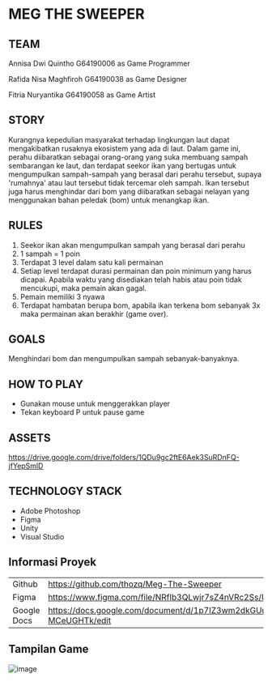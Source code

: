 # MEG THE SWEEPER
## TEAM
<p> Annisa Dwi Quintho    G64190006 as Game Programmer </p> 
<p> Rafida Nisa Maghfiroh G64190038 as Game Designer </p>
<p> Fitria Nuryantika     G64190058 as Game Artist</p>

## STORY
Kurangnya kepedulian masyarakat terhadap lingkungan laut dapat mengakibatkan rusaknya ekosistem yang ada di laut. Dalam game ini, perahu diibaratkan sebagai orang-orang yang suka membuang sampah sembarangan ke laut, dan terdapat seekor ikan yang bertugas untuk mengumpulkan sampah-sampah yang berasal dari perahu tersebut, supaya 'rumahnya' atau laut tersebut tidak tercemar oleh sampah. Ikan tersebut juga harus menghindar dari bom yang diibaratkan sebagai nelayan yang menggunakan bahan peledak (bom) untuk menangkap ikan.

## RULES
<ol>
  <li> Seekor ikan akan mengumpulkan sampah yang berasal dari perahu </li>
  <li> 1 sampah = 1 poin </li>
<li> Terdapat 3 level dalam satu kali permainan </li>
<li> Setiap level terdapat durasi permainan dan poin minimum yang harus dicapai. Apabila waktu yang disediakan telah habis atau poin tidak mencukupi, maka pemain akan gagal. </li>
<li> Pemain memiliki 3 nyawa </li>
<li> Terdapat hambatan berupa bom, apabila ikan terkena bom sebanyak 3x maka permainan akan berakhir (game over). </li>
</ol>
  
## GOALS
Menghindari bom dan mengumpulkan sampah sebanyak-banyaknya.

## HOW TO PLAY
<ul>
  <li> Gunakan mouse untuk menggerakkan player </li>
  <li> Tekan keyboard P untuk pause game </li>
 </ul>
 
## ASSETS
<a href ="https://drive.google.com/drive/folders/1QDu9gc2ftE6Aek3SuRDnFQ-jfYepSmlD"> https://drive.google.com/drive/folders/1QDu9gc2ftE6Aek3SuRDnFQ-jfYepSmlD </a></td>

## TECHNOLOGY STACK
<ul>
  <li> Adobe Photoshop </li>
  <li> Figma </li>
  <li> Unity </li>
  <li> Visual Studio </li>
 </ul>
 
## Informasi Proyek
<table>
  <tr>
    <td> Github </td>
    <td>  <a href ="https://github.com/thozq/Meg-The-Sweeper">  https://github.com/thozq/Meg-The-Sweeper </a></td>
  </tr>
  <tr>
    <td> Figma </td>
    <td> <a href ="https://www.figma.com/file/NRfIb3QLwjr7sZ4nVRc2Ss/Untitled?node-id=0%3A1"> https://www.figma.com/file/NRfIb3QLwjr7sZ4nVRc2Ss/Untitled?node-id=0%3A1</a></td>
  </tr>
  <tr>
    <td> Google Docs </td>
    <td> <a href ="https://docs.google.com/document/d/1p7IZ3wm2dkGUuFFsn96a1SzOyD6_4cqBV3-MCeUGHTk/edit" > https://docs.google.com/document/d/1p7IZ3wm2dkGUuFFsn96a1SzOyD6_4cqBV3-MCeUGHTk/edit </a> </td>
  </tr>
  </table>
    
 ## Tampilan Game
 
![image](https://user-images.githubusercontent.com/79956203/145434484-d3f6aa3a-5945-4a2d-a8c0-15090f34e5f0.png)


